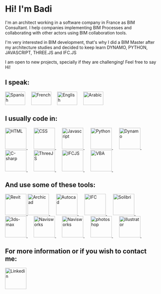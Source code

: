 <h1>Hi! I'm Badi</h1>
<p>I'm an architect working in a software company in France as BIM Consultant. I help companies implementing BIM Processes and collaborating with other actors using BIM collaboration tools.</p>
<p>I'm very interested in BIM development, that's why I did a BIM Master after my architecture studies and decided to keep learn DYNAMO, PYTHON, JAVASCRIPT, THREE.JS and IFC.JS</p>
<p>I am open to new projects, specially if they are challenging! Feel free to say Hi!</p>
<h2>I speak:</h2>
<div>
    <a src="">
        <img src="https://jerher.com/img/spain.png" alt="Spanish" width="66px" height="44px">&nbsp;&nbsp;&nbsp;&nbsp;
        <img src="https://jerher.com/img/france.png" alt="French" width="66px" height="44px">&nbsp;&nbsp;&nbsp;&nbsp;
        <img src="https://jerher.com/img/united-states.png" alt="English" width="66px" height="44px">&nbsp;&nbsp;&nbsp;&nbsp;
        <img src="https://upload.wikimedia.org/wikipedia/commons/thumb/0/0e/Flag_of_the_Arabic_language.svg/1200px-Flag_of_the_Arabic_language.svg.png" alt="Arabic" width="66px" height="44px">
</div>
<div>
    <h2>I usually code in:</h2>
    <a href="https://en.wikipedia.org/wiki/HTML">
        <img src="https://cdn-icons-png.flaticon.com/512/919/919827.png" alt="HTML" width="70px" height="70px">
    </a>
    &nbsp;&nbsp;&nbsp;&nbsp;
    <a href="https://en.wikipedia.org/wiki/CSS">
        <img src="https://encrypted-tbn0.gstatic.com/images?q=tbn:ANd9GcQkGP3kUwxlwRfJLc-phNvbDD6EZDnrn65D_zcjIYjjJ4pkLi8-OomyP0Qy96y8jjcAuWo&usqp=CAU" alt="CSS" width="70px" height="70px">
    </a>
    &nbsp;&nbsp;&nbsp;&nbsp;
    <a href="https://en.wikipedia.org/wiki/JavaScript">
        <img src="https://upload.wikimedia.org/wikipedia/commons/thumb/6/6a/JavaScript-logo.png/600px-JavaScript-logo.png" alt="Javascript" width="70px" height="70px">
    </a>
    &nbsp;&nbsp;&nbsp;&nbsp;
    <a href="https://en.wikipedia.org/wiki/Python_(programming_language)">
        <img src="https://www.pngmart.com/files/7/Python-PNG-File.png" alt="Python" width="70px" height="70px">
    </a>
    &nbsp;&nbsp;&nbsp;&nbsp;
    <a href="https://dynamobim.org/">
        <img src="https://i0.wp.com/fr.graitec.com/blog/wp-content/uploads/2019/06/Logo-Dynamo.png?fit=132%2C166&ssl=1" alt="Dynamo" width="70px" height="70px">
    </a>
    &nbsp;&nbsp;&nbsp;&nbsp;
    <a href="https://en.wikipedia.org/wiki/C_Sharp_(programming_language)">
        <img src="https://upload.wikimedia.org/wikipedia/commons/thumb/0/0d/C_Sharp_wordmark.svg/1280px-C_Sharp_wordmark.svg.png" alt="C-sharp" width="70px" height="70px">
    </a>
    &nbsp;&nbsp;&nbsp;&nbsp;
    <a href="https://en.wikipedia.org/wiki/Three.js">
        <img src="https://aws1.discourse-cdn.com/standard17/uploads/threejs/original/2X/e/e4f86d2200d2d35c30f7b1494e96b9595ebc2751.png" alt="ThreeJS" width="70px" height="70px">
    </a>
    &nbsp;&nbsp;&nbsp;&nbsp;
    <a href="https://ifcjs.github.io/info/docs/Introduction">
        <img src="https://ifcjs.github.io/info/assets/images/logo-a326242dd945bcc271d193f7e6d2f054.png" alt="IFCJS" width="70px" height="70px">
    </a>
    &nbsp;&nbsp;&nbsp;&nbsp;
    <a href="https://en.wikipedia.org/wiki/Visual_Basic_for_Applications">
        <img src="https://styles.redditmedia.com/t5_2rnlw/styles/communityIcon_z3kwah4z27c71.png" alt="VBA" width="70px" height="70px">
    </a>
    &nbsp;&nbsp;&nbsp;&nbsp;
</div>
<div>
    <h2>And use some of these tools:</h2>
    <a href="https://www.autodesk.com/products/revit/overview?term=1-YEAR&tab=subscription&plc=RVT">
        <img src="https://www.grasscad.com/images/revit.png" alt="Revit" width="70px" height="70px">
    </a>
    <a href="https://graphisoft.com/solutions/archicad">
        <img src="https://cad.kz/upload/iblock/935/935c8a9ad44b2afc54ecda3a66c30344.png" alt="Archicad" width="70px" height="70px">
    </a>
    &nbsp;&nbsp;&nbsp;&nbsp;
    <a href="https://en.wikipedia.org/wiki/AutoCAD">
        <img src="https://seeklogo.com/images/A/autocad-logo-C9817CB828-seeklogo.com.png" alt="Autocad" width="70px" height="70px">
    </a>
    &nbsp;&nbsp;&nbsp;&nbsp;
    <a href="https://www.buildingsmart.org/standards/bsi-standards/industry-foundation-classes/">
        <img src="https://www.buildingsmart.org/standards/bsi-standards/industry-foundation-classes/" alt="IFC" width="70px" height="70px">
    </a>
    &nbsp;&nbsp;&nbsp;&nbsp;
    <a href="https://www.solibri.com/?utm_source=adwords&utm_campaign=SEM+-+Solibri+brand+term&utm_medium=ppc&utm_term=solibri&hsa_ver=3&hsa_grp=113092111805&hsa_acc=5457118427&hsa_ad=485000191638&hsa_src=g&hsa_tgt=kwd-298873150508&hsa_kw=solibri&hsa_cam=11804515865&hsa_mt=e&hsa_net=adwords&gclid=CjwKCAjwh-CVBhB8EiwAjFEPGWwKIJOE2jiK7VqW6MySu3IuCx_6FKqYdD5IV4wEhQNELWT_QlaIjxoC46MQAvD_BwE">
        <img src="https://evolve-consultancy.com/wp-content/uploads/2020/03/solibri_product_icon_2019-e1585325757592.png" alt="Solibri" width="70px" height="70px">
    </a>
    &nbsp;&nbsp;&nbsp;&nbsp;
    <a href="https://www.autodesk.com/products/3ds-max/overview">
        <img src="https://gdm-catalog-fmapi-prod.imgix.net/ProductLogo/f7851e70-7169-4bff-9099-690e344f58c5.png" alt="3ds-max" width="70px" height="70px">
    </a>
    &nbsp;&nbsp;&nbsp;&nbsp;
    <a href="https://www.autodesk.co.uk/products/navisworks/overview?term=1-YEAR&tab=subscription&plc=NAVSIM">
        <img src="https://icons.iconarchive.com/icons/dakirby309/simply-styled/256/Autodesk-Navisworks-icon.png" alt="Navisworks" width="70px" height="70px">
    </a>
    &nbsp;&nbsp;&nbsp;&nbsp;
    <a href="https://www.adobe.com/products/indesign.html">
        <img src="https://upload.wikimedia.org/wikipedia/commons/thumb/4/48/Adobe_InDesign_CC_icon.svg/1200px-Adobe_InDesign_CC_icon.svg.png" alt="Navisworks" width="70px" height="70px">
    </a>
    &nbsp;&nbsp;&nbsp;&nbsp;
    <a href="https://www.adobe.com/products/photoshop.html">
        <img src="https://www.adobe.com/content/dam/acom/one-console/icons_rebrand/ps_appicon.svg" alt="photoshop" width="70px" height="70px">
    </a>
    &nbsp;&nbsp;&nbsp;&nbsp;
    <a href="https://www.adobe.com/products/illustrator.html">
        <img src="https://www.adobe.com/content/dam/shared/images/product-icons/svg/illustrator.svg" alt="illustrator" width="70px" height="70px">
    </a>
    &nbsp;&nbsp;&nbsp;&nbsp;
</div>
<div>
    <h2>For more information or if you wish to contact me:</h2>
    <a href="https://www.linkedin.com/in/ouahbi/">
        <img src="https://upload.wikimedia.org/wikipedia/commons/thumb/c/ca/LinkedIn_logo_initials.png/640px-LinkedIn_logo_initials.png" alt="Linkedin" width="70px" height="70px">
    </a>
</div>